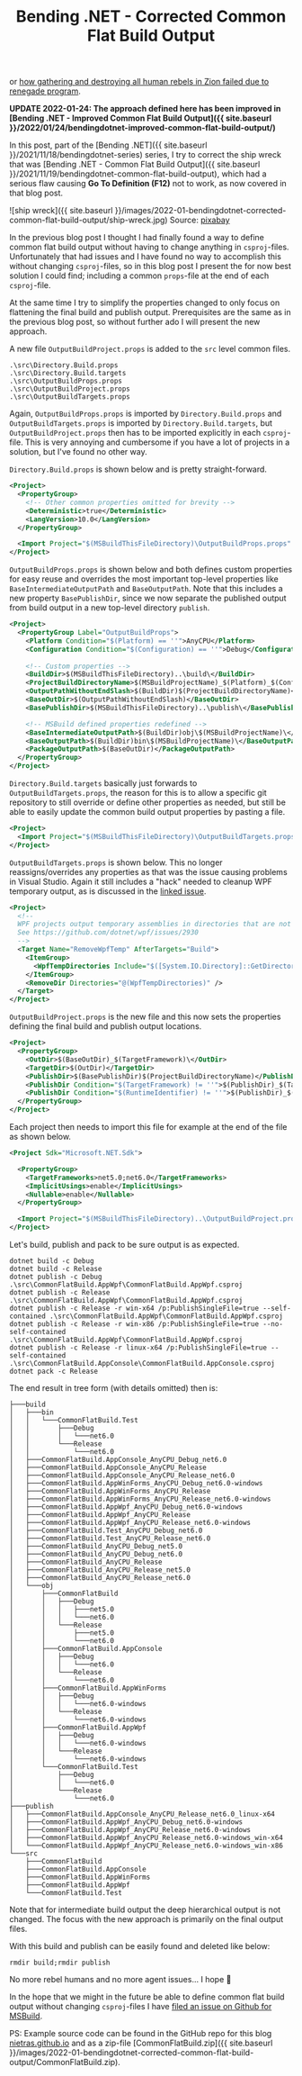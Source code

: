 ﻿---
layout: post
title: Bending .NET - Corrected Common Flat Build Output
---
or [how gathering and destroying all human rebels in Zion failed due to renegade
program](https://matrix.fandom.com/wiki/Battle_of_Zion).

**UPDATE 2022-01-24: The approach defined here has been improved in [Bending
.NET - Improved Common Flat Build Output]({{ site.baseurl
}}/2022/01/24/bendingdotnet-improved-common-flat-build-output/)**

In this post, part of the [Bending .NET]({{ site.baseurl
}}/2021/11/18/bendingdotnet-series) series, I try to correct the ship wreck that
was [Bending .NET - Common Flat Build Output]({{ site.baseurl
}}/2021/11/19/bendingdotnet-common-flat-build-output), which had a serious flaw
causing **Go To Definition (F12)** not to work, as now covered in that blog
post. 

![ship wreck]({{ site.baseurl }}/images/2022-01-bendingdotnet-corrected-common-flat-build-output/ship-wreck.jpg)
Source: [pixabay](https://pixabay.com/photos/ship-wreck-stranded-wreck-shipwreck-1882087/)

In the previous blog post I thought I had finally found a way to define common
flat build output without having to change anything in `csproj`-files.
Unfortunately that had issues and I have found no way to accomplish this without
changing `csproj`-files, so in this blog post I present the for now best
solution I could find; including a common `props`-file at the end of each
`csproj`-file. 

At the same time I try to simplify the properties changed to only focus on
flattening the final build and publish output. Prerequisites are the same as in
the previous blog post, so without further ado I will present the new approach.

A new file `OutputBuildProject.props` is added to the `src` level common files.
```
.\src\Directory.Build.props
.\src\Directory.Build.targets
.\src\OutputBuildProps.props
.\src\OutputBuildProject.props
.\src\OutputBuildTargets.props
```
Again, `OutputBuildProps.props` is imported by `Directory.Build.props`
and `OutputBuildTargets.props` is imported by `Directory.Build.targets`,
but `OutputBuildProject.props` then has to be imported explicitly in
each `csproj`-file. This is very annoying and cumbersome if you have a lot
of projects in a solution, but I've found no other way.

`Directory.Build.props` is shown below and is pretty straight-forward.
```xml
<Project>
  <PropertyGroup>
    <!-- Other common properties omitted for brevity -->
    <Deterministic>true</Deterministic>
    <LangVersion>10.0</LangVersion>
  </PropertyGroup>

  <Import Project="$(MSBuildThisFileDirectory)\OutputBuildProps.props" />
</Project>
```

`OutputBuildProps.props` is shown below and both defines custom properties for
easy reuse and overrides the most important top-level properties like
`BaseIntermediateOutputPath` and `BaseOutputPath`. Note that this includes a new
property `BasePublishDir`, since we now separate the published output from build
output in a new top-level directory `publish`.

```xml
<Project>
  <PropertyGroup Label="OutputBuildProps">
    <Platform Condition="$(Platform) == ''">AnyCPU</Platform>
    <Configuration Condition="$(Configuration) == ''">Debug</Configuration>
    
    <!-- Custom properties -->
    <BuildDir>$(MSBuildThisFileDirectory)..\build\</BuildDir>
    <ProjectBuildDirectoryName>$(MSBuildProjectName)_$(Platform)_$(Configuration)</ProjectBuildDirectoryName>
    <OutputPathWithoutEndSlash>$(BuildDir)$(ProjectBuildDirectoryName)</OutputPathWithoutEndSlash>
    <BaseOutDir>$(OutputPathWithoutEndSlash)</BaseOutDir>
    <BasePublishDir>$(MSBuildThisFileDirectory)..\publish\</BasePublishDir>

    <!-- MSBuild defined properties redefined -->
    <BaseIntermediateOutputPath>$(BuildDir)obj\$(MSBuildProjectName)\</BaseIntermediateOutputPath>
    <BaseOutputPath>$(BuildDir)bin\$(MSBuildProjectName)\</BaseOutputPath>
    <PackageOutputPath>$(BaseOutDir)</PackageOutputPath>
  </PropertyGroup>
</Project>
```

`Directory.Build.targets` basically just forwards to `OutputBuildTargets.props`,
the reason for this is to allow a specific git repository to still override
or define other properties as needed, but still be able to easily update the
common build output properties by pasting a file.
```xml
<Project>
  <Import Project="$(MSBuildThisFileDirectory)\OutputBuildTargets.props" />
</Project>
```

`OutputBuildTargets.props` is shown below. This no longer reassigns/overrides
any properties as that was the issue causing problems in Visual Studio. Again it
still includes a "hack" needed to cleanup WPF temporary output, as is discussed
in the [linked issue](https://github.com/dotnet/wpf/issues/2930). 
```xml
<Project>
  <!--
  WPF projects output temporary assemblies in directories that are not deleted after use.
  See https://github.com/dotnet/wpf/issues/2930
  -->
  <Target Name="RemoveWpfTemp" AfterTargets="Build">
    <ItemGroup>
      <WpfTempDirectories Include="$([System.IO.Directory]::GetDirectories(&quot;$(BuildDir)&quot;,&quot;$(MSBuildProjectName)*_wpftmp_*&quot;))"/>
    </ItemGroup>
    <RemoveDir Directories="@(WpfTempDirectories)" />
  </Target>  
</Project>
```

`OutputBuildProject.props` is the new file and this now sets the properties
defining the final build and publish output locations.
```xml
<Project>
  <PropertyGroup>
    <OutDir>$(BaseOutDir)_$(TargetFramework)\</OutDir>
    <TargetDir>$(OutDir)</TargetDir>
    <PublishDir>$(BasePublishDir)$(ProjectBuildDirectoryName)</PublishDir>
    <PublishDir Condition="$(TargetFramework) != ''">$(PublishDir)_$(TargetFramework)</PublishDir>
    <PublishDir Condition="$(RuntimeIdentifier) != ''">$(PublishDir)_$(RuntimeIdentifier)</PublishDir>
  </PropertyGroup>
</Project>
```

Each project then needs to import this file for example at the end of the file
as shown below.
```xml
<Project Sdk="Microsoft.NET.Sdk">

  <PropertyGroup>
    <TargetFrameworks>net5.0;net6.0</TargetFrameworks>
    <ImplicitUsings>enable</ImplicitUsings>
    <Nullable>enable</Nullable>
  </PropertyGroup>

  <Import Project="$(MSBuildThisFileDirectory)..\OutputBuildProject.props" />
</Project>
```

Let's build, publish and pack to be sure output is as expected.
```
dotnet build -c Debug
dotnet build -c Release
dotnet publish -c Debug .\src\CommonFlatBuild.AppWpf\CommonFlatBuild.AppWpf.csproj
dotnet publish -c Release .\src\CommonFlatBuild.AppWpf\CommonFlatBuild.AppWpf.csproj
dotnet publish -c Release -r win-x64 /p:PublishSingleFile=true --self-contained .\src\CommonFlatBuild.AppWpf\CommonFlatBuild.AppWpf.csproj
dotnet publish -c Release -r win-x86 /p:PublishSingleFile=true --no-self-contained .\src\CommonFlatBuild.AppWpf\CommonFlatBuild.AppWpf.csproj
dotnet publish -c Release -r linux-x64 /p:PublishSingleFile=true --self-contained .\src\CommonFlatBuild.AppConsole\CommonFlatBuild.AppConsole.csproj
dotnet pack -c Release
```
The end result in tree form (with details omitted) then is:
```
├───build
│   ├───bin
│   │   └───CommonFlatBuild.Test
│   │       ├───Debug
│   │       │   └───net6.0
│   │       └───Release
│   │           └───net6.0
│   ├───CommonFlatBuild.AppConsole_AnyCPU_Debug_net6.0
│   ├───CommonFlatBuild.AppConsole_AnyCPU_Release
│   ├───CommonFlatBuild.AppConsole_AnyCPU_Release_net6.0
│   ├───CommonFlatBuild.AppWinForms_AnyCPU_Debug_net6.0-windows
│   ├───CommonFlatBuild.AppWinForms_AnyCPU_Release
│   ├───CommonFlatBuild.AppWinForms_AnyCPU_Release_net6.0-windows
│   ├───CommonFlatBuild.AppWpf_AnyCPU_Debug_net6.0-windows
│   ├───CommonFlatBuild.AppWpf_AnyCPU_Release
│   ├───CommonFlatBuild.AppWpf_AnyCPU_Release_net6.0-windows
│   ├───CommonFlatBuild.Test_AnyCPU_Debug_net6.0
│   ├───CommonFlatBuild.Test_AnyCPU_Release_net6.0
│   ├───CommonFlatBuild_AnyCPU_Debug_net5.0
│   ├───CommonFlatBuild_AnyCPU_Debug_net6.0
│   ├───CommonFlatBuild_AnyCPU_Release
│   ├───CommonFlatBuild_AnyCPU_Release_net5.0
│   ├───CommonFlatBuild_AnyCPU_Release_net6.0
│   └───obj
│       ├───CommonFlatBuild
│       │   ├───Debug
│       │   │   ├───net5.0
│       │   │   └───net6.0
│       │   └───Release
│       │       ├───net5.0
│       │       └───net6.0
│       ├───CommonFlatBuild.AppConsole
│       │   ├───Debug
│       │   │   └───net6.0
│       │   └───Release
│       │       └───net6.0
│       ├───CommonFlatBuild.AppWinForms
│       │   ├───Debug
│       │   │   └───net6.0-windows
│       │   └───Release
│       │       └───net6.0-windows
│       ├───CommonFlatBuild.AppWpf
│       │   ├───Debug
│       │   │   └───net6.0-windows
│       │   └───Release
│       │       └───net6.0-windows
│       └───CommonFlatBuild.Test
│           ├───Debug
│           │   └───net6.0
│           └───Release
│               └───net6.0
├───publish
│   ├───CommonFlatBuild.AppConsole_AnyCPU_Release_net6.0_linux-x64
│   ├───CommonFlatBuild.AppWpf_AnyCPU_Debug_net6.0-windows
│   ├───CommonFlatBuild.AppWpf_AnyCPU_Release_net6.0-windows
│   ├───CommonFlatBuild.AppWpf_AnyCPU_Release_net6.0-windows_win-x64
│   └───CommonFlatBuild.AppWpf_AnyCPU_Release_net6.0-windows_win-x86
└───src
    ├───CommonFlatBuild
    ├───CommonFlatBuild.AppConsole
    ├───CommonFlatBuild.AppWinForms
    ├───CommonFlatBuild.AppWpf
    └───CommonFlatBuild.Test
```
Note that for intermediate build output the deep hierarchical output is not changed.
The focus with the new approach is primarily on the final output files.

With this build and publish can be easily found and deleted like below:
```
rmdir build;rmdir publish
```
No more rebel humans and no more agent issues... I hope 🤞

In the hope that we might in the future be able to define common flat build
output without changing `csproj`-files I have [filed an issue on Github for
MSBuild](https://github.com/dotnet/msbuild/issues/7300).

PS: Example source code can be found in the GitHub 
repo for this blog [nietras.github.io](https://github.com/nietras/nietras.github.io)
and as a zip-file [CommonFlatBuild.zip]({{ site.baseurl }}/images/2022-01-bendingdotnet-corrected-common-flat-build-output/CommonFlatBuild.zip).